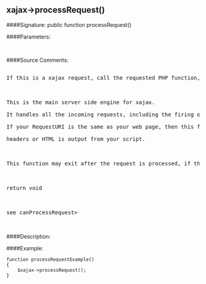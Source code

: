 ## xajax->processRequest()

####Signature: public function processRequest()

####Parameters:
<pre>

</pre>
####Source Comments:
<pre>

If this is a xajax request, call the requested PHP function, build the response and send it back to the browser



This is the main server side engine for xajax.

It handles all the incoming requests, including the firing of events and handling of the response.

If your RequestURI is the same as your web page, then this function should be called before ANY

headers or HTML is output from your script.



This function may exit after the request is processed, if the 'core.exit_after' option is set to true.



return void



see <Xajax\Xajax->canProcessRequest>


</pre>
####Description:


####Example:
```
function processRequestExample()
{
	$xajax->processRequest();
}
```